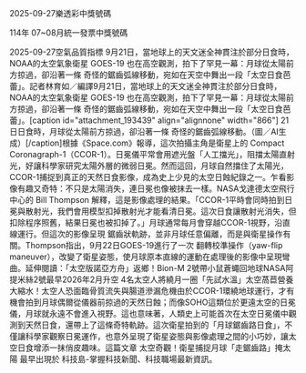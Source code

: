 
2025-09-27樂透彩中獎號碼

                                
114年 07~08月統一發票中獎號碼
                             
2025-09-27空氣品質指標
                              9月21日，當地球上的天文迷全神貫注於部分日食時，NOAA的太空氣象衛星 GOES-19 也在高空觀測，拍下了罕見一幕：月球從太陽前方掠過，卻沿著一條 奇怪的鋸齒弧線移動，宛如在天空中舞出一段「太空日食芭蕾」。記者林育如／編譯9月21日，當地球上的天文迷全神貫注於部分日食時，NOAA的太空氣象衛星 GOES-19 也在高空觀測，拍下了罕見一幕：月球從太陽前方掠過，卻沿著一條 奇怪的鋸齒弧線移動，宛如在天空中舞出一段「太空日食芭蕾」。[caption id="attachment_193439" align="alignnone" width="866"] 21日日食時，月球從太陽前方掠過，卻沿著一條 奇怪的鋸齒弧線移動。（圖／AI生成）[/caption]根據《Space.com》報導，這次拍攝主角是衛星上的 Compact Coronagraph-1（CCOR-1）。日冕儀平常會用遮光盤「人工擋光」，阻擋太陽直射光，好讓科學家研究太陽外層的微弱日冕。然而這回，月球自然擋住了太陽光，CCOR-1捕捉到真正的天然日食影像，成為史上少見的太空日蝕紀錄之一。乍看影像有趣又奇特：不只是太陽消失，連日冕也像被抹去一樣。NASA戈達德太空飛行中心的 Bill Thompson 解釋，這是影像處理的結果。「CCOR-1平時會同時拍到日冕與散射光，我們會用模型扣掉散射光才能看清日冕。這次日食讓散射光消失，但扣除程序照舊，結果日冕也被扣掉了。」月球通常每月會穿越CCOR-1視野，沿直線運行。但這次的影像呈現 鋸齒狀軌跡，並非月球任意偏離，而是與衛星操作有關。Thompson指出，9月22日GOES-19進行了一次 翻轉校準操作（yaw-flip maneuver），改變了衛星姿態，使月球原本直線的運動在處理後的影像中呈現彎曲。延伸閱讀：「太空版諾亞方舟」返鄉！Bion-M 2號帶小鼠蒼蠅回地球NASA阿提米絲2號最早2026年2月升空 4名太空人將繞月一圈「先試水溫」太空萵苣營養大縮水！太空人恐面臨骨質流失與腸道滲漏危機由於CCOR-1環繞地球運行，才有機會拍到月球偶爾從儀器前掠過的天然日蝕；而像SOHO這類位於更遠太空的日冕儀，月球就永遠不會進入視野。這也意味著，人類史上可能首次在太空日冕儀中觀測到天然日食，還帶上了這條奇特軌跡。這次衛星拍到的「月球鋸齒路日食」，不僅讓科學家觀察日冕運作，也意外呈現了衛星姿態與影像處理之間的小巧妙，讓太空日食增添一抹俏皮趣味。這篇文章 太空奇觀！衛星捕捉月球「走鋸齒路」掩太陽 最早出現於 科技島-掌握科技新聞、科技職場最新資訊。